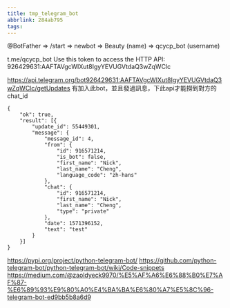```yaml
---
title: tmp_telegram_bot
abbrlink: 284ab795
tags:
---
```

@BotFather
=> /start
=> newbot
=> Beauty (name)
=> qcycp_bot (username)

t.me/qcycp_bot
Use this token to access the HTTP API:
926429631:AAFTAVgcWIXut8IgyYEVUGVtdaQ3wZqWClc


https://api.telegram.org/bot926429631:AAFTAVgcWIXut8IgyYEVUGVtdaQ3wZqWClc/getUpdates
有加入此bot，並且發過訊息，下此api才能撈到對方的chat_id

```
{
    "ok": true,
    "result": [{
        "update_id": 55449301,
        "message": {
            "message_id": 4,
            "from": {
                "id": 916571214,
                "is_bot": false,
                "first_name": "Nick",
                "last_name": "Cheng",
                "language_code": "zh-hans"
            },
            "chat": {
                "id": 916571214,
                "first_name": "Nick",
                "last_name": "Cheng",
                "type": "private"
            },
            "date": 1571396152,
            "text": "test"
        }
    }]
}
```


https://pypi.org/project/python-telegram-bot/
https://github.com/python-telegram-bot/python-telegram-bot/wiki/Code-snippets
https://medium.com/@zaoldyeck9970/%E5%AF%A6%E6%88%B0%E7%AF%87-%E6%89%93%E9%80%A0%E4%BA%BA%E6%80%A7%E5%8C%96-telegram-bot-ed9bb5b8a6d9
